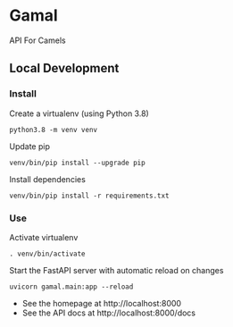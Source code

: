 # Gamal

API For Camels

## Local Development

### Install

Create a virtualenv (using Python 3.8)

```
python3.8 -m venv venv
```

Update pip

```
venv/bin/pip install --upgrade pip
```

Install dependencies

```
venv/bin/pip install -r requirements.txt 
```

### Use

Activate virtualenv

```
. venv/bin/activate
```

Start the FastAPI server with automatic reload on changes

```
uvicorn gamal.main:app --reload
```

* See the homepage at http://localhost:8000
* See the API docs at http://localhost:8000/docs
